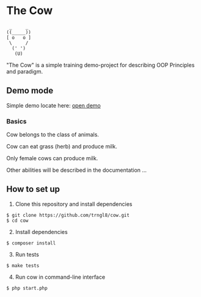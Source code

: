 # The Сow

```
 _     _
((_____))
[ o   o ]
 \     /
  (' ')
   (U)
```

"The Cow" is a simple training demo-project for describing OOP Principles and paradigm.

## Demo mode
Simple demo locate here: [open demo](https://blockfarming.herokuapp.com/)

### Basics

Cow belongs to the class of animals.

Cow can eat grass (herb) and produce milk.

Only female cows can produce milk.

Other abilities will be described in the documentation ...

## How to set up
1. Clone this repository and install dependencies

```shell
$ git clone https://github.com/trngl8/cow.git
$ cd cow
```

2. Install dependencies

```shell
$ composer install
```

3. Run tests

```shell
$ make tests
```

4. Run cow in command-line interface

```shell
$ php start.php
```
